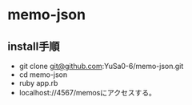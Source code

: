 # memo-json
## install手順
- git clone git@github.com:YuSa0-6/memo-json.git
- cd memo-json
- ruby app.rb
- localhost://4567/memosにアクセスする。
